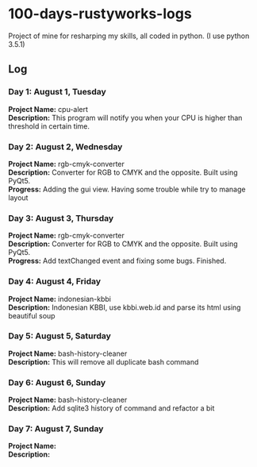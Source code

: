 # 100-days-rustyworks-logs
Project of mine for resharping my skills, all coded in python. (I use python 3.5.1)

## Log

### Day 1: August 1, Tuesday
**Project Name:** cpu-alert  
**Description:** This program will notify you when your CPU is higher than threshold in certain time.  


### Day 2: August 2, Wednesday
**Project Name:** rgb-cmyk-converter  
**Description:** Converter for RGB to CMYK and the opposite. Built using PyQt5.  
**Progress:** Adding the gui view. Having some trouble while try to manage layout  


### Day 3: August 3, Thursday
**Project Name:** rgb-cmyk-converter  
**Description:** Converter for RGB to CMYK and the opposite. Built using PyQt5.  
**Progress:** Add textChanged event and fixing some bugs. Finished.  


### Day 4: August 4, Friday
**Project Name:**  indonesian-kbbi  
**Description:**  Indonesian KBBI, use kbbi.web.id and parse its html using beautiful soup  


### Day 5: August 5, Saturday
**Project Name:**  bash-history-cleaner  
**Description:**  This will remove all duplicate bash command  


### Day 6: August 6, Sunday
**Project Name:**  bash-history-cleaner  
**Description:**  Add sqlite3 history of command and refactor a bit  


### Day 7: August 7, Sunday
**Project Name:**  
**Description:**  

